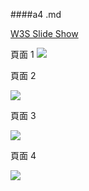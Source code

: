 ####a4 .md

[W3S Slide Show](https://1101-1-a-web-408630126.vercel.app/1_active/w06-w3s-slideshow/slideshow.html)

頁面 1
![](https://i.imgur.com/tlcVyiA.png)

頁面 2

![](https://i.imgur.com/p1wI42Z.png)

頁面 3

![](https://i.imgur.com/kTt3pRd.png)

頁面 4

![](https://i.imgur.com/YNff9SB.png)
